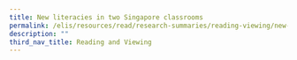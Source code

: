 ```yaml
---
title: New literacies in two Singapore classrooms
permalink: /elis/resources/read/research-summaries/reading-viewing/new-literacies-in-two-singapore-classrooms/
description: ""
third_nav_title: Reading and Viewing
---
```

